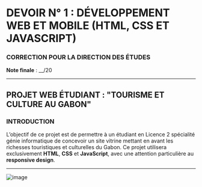 # DEVOIR N° 1 : DÉVELOPPEMENT WEB ET MOBILE (HTML, CSS ET JAVASCRIPT)

### CORRECTION POUR LA DIRECTION DES ÉTUDES
**Note finale** : __/20

---

## PROJET WEB ÉTUDIANT : "TOURISME ET CULTURE AU GABON"

### INTRODUCTION

L’objectif de ce projet est de permettre à un étudiant en Licence 2 spécialité génie informatique de concevoir un site vitrine mettant en avant les richesses touristiques et culturelles du Gabon. Ce projet utilisera exclusivement **HTML**, **CSS** et **JavaScript**, avec une attention particulière au **responsive design**.

---

![image](https://github.com/user-attachments/assets/a76a626a-1289-4757-81ea-1d7a74cc7262)
